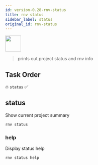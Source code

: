 ```yaml
---
id: version-0.28-rnv-status
title: rnv status
sidebar_label: status
original_id: rnv-status
---
```


<img src="https://renative.org/img/ic_cli.png" width=50 height=50 />

> prints out project status and rnv info

## Task Order

🔥 `status`  ✅

## status

Show current project summary

```bash
rnv status
```

### help

Display status help

```bash
rnv status help
```
